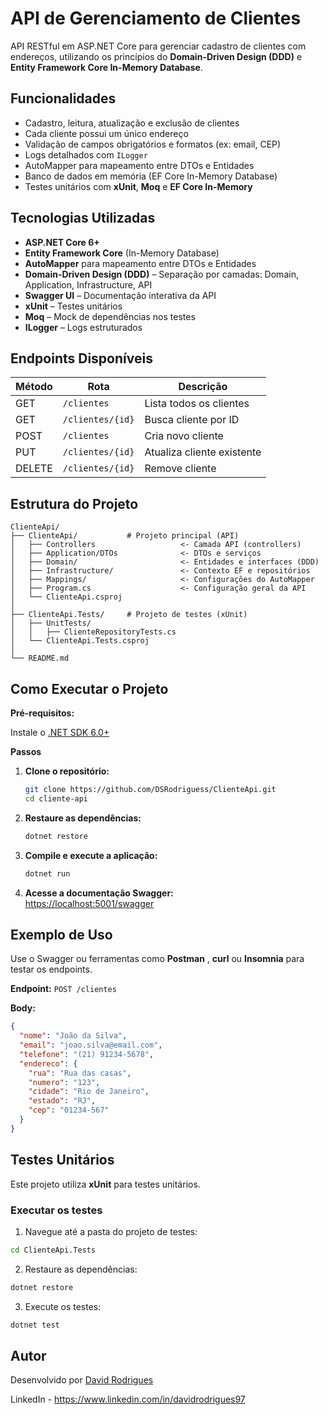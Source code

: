 # API de Gerenciamento de Clientes

API RESTful em ASP.NET Core para gerenciar cadastro de clientes com endereços, utilizando os princípios do **Domain-Driven Design (DDD)** e **Entity Framework Core In-Memory Database**.

## Funcionalidades

- Cadastro, leitura, atualização e exclusão de clientes  
- Cada cliente possui um único endereço  
- Validação de campos obrigatórios e formatos (ex: email, CEP)  
- Logs detalhados com `ILogger`  
- AutoMapper para mapeamento entre DTOs e Entidades  
- Banco de dados em memória (EF Core In-Memory Database)
- Testes unitários com **xUnit**, **Moq** e **EF Core In-Memory**


## Tecnologias Utilizadas

- **ASP.NET Core 6+**
- **Entity Framework Core** (In-Memory Database)
- **AutoMapper** para mapeamento entre DTOs e Entidades
- **Domain-Driven Design (DDD)** – Separação por camadas: Domain, Application, Infrastructure, API
- **Swagger UI** – Documentação interativa da API
- **xUnit** – Testes unitários
- **Moq** – Mock de dependências nos testes
- **ILogger** – Logs estruturados

## Endpoints Disponíveis

| Método | Rota             | Descrição                      |
|--------|------------------|--------------------------------|
| GET    | `/clientes`      | Lista todos os clientes        |
| GET    | `/clientes/{id}` | Busca cliente por ID           |
| POST   | `/clientes`      | Cria novo cliente              |
| PUT    | `/clientes/{id}` | Atualiza cliente existente     |
| DELETE | `/clientes/{id}` | Remove cliente                 |

## Estrutura do Projeto

```
ClienteApi/
├── ClienteApi/           # Projeto principal (API)
│   ├── Controllers                   <- Camada API (controllers)
│   ├── Application/DTOs              <- DTOs e serviços
│   ├── Domain/                       <- Entidades e interfaces (DDD)
│   ├── Infrastructure/               <- Contexto EF e repositórios
│   ├── Mappings/                     <- Configurações do AutoMapper
│   ├── Program.cs                    <- Configuração geral da API
│   └── ClienteApi.csproj
│
├── ClienteApi.Tests/     # Projeto de testes (xUnit)
│   ├── UnitTests/
│   │   ├── ClienteRepositoryTests.cs
│   └── ClienteApi.Tests.csproj
│
└── README.md 
```

## Como Executar o Projeto

**Pré-requisitos:**

   Instale o [.NET SDK 6.0+](https://dotnet.microsoft.com/download/dotnet/6.0)

**Passos**

1. **Clone o repositório:**

   ```bash
   git clone https://github.com/DSRodriguess/ClienteApi.git
   cd cliente-api
   ```

2. **Restaure as dependências:**
   ```bash
   dotnet restore
   ```

3. **Compile e execute a aplicação:**
   ```bash
   dotnet run
   ```

4. **Acesse a documentação Swagger:**  
   [https://localhost:5001/swagger](https://localhost:5001/swagger)


## Exemplo de Uso

Use o Swagger ou ferramentas como **Postman** , **curl** ou **Insomnia** para testar os endpoints.

**Endpoint:** `POST /clientes`

**Body:**

```json
{
  "nome": "João da Silva",
  "email": "joao.silva@email.com",
  "telefone": "(21) 91234-5678",
  "endereco": {
    "rua": "Rua das casas",
    "numero": "123",
    "cidade": "Rio de Janeiro",
    "estado": "RJ",
    "cep": "01234-567"
  }
}
```

## Testes Unitários

Este projeto utiliza **xUnit** para testes unitários.

### Executar os testes

1. Navegue até a pasta do projeto de testes:

```bash
cd ClienteApi.Tests
```

2. Restaure as dependências:

```bash
dotnet restore
```

3. Execute os testes:

```bash
dotnet test
```

## Autor

Desenvolvido por [David Rodrigues](https://github.com/DSRodriguess)

LinkedIn - https://www.linkedin.com/in/davidrodrigues97


